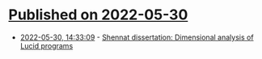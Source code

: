 # [Published on 2022-05-30](index.md)

* [2022-05-30, 14:33:09](https://news.ycombinator.com/item?id=31559388) - [Shennat dissertation: Dimensional analysis of Lucid programs](https://billwadge.com/2022/05/29/shennat-dissertation-dimensional-analysis-of-lucid-programs/)
